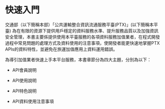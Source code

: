 # 快速入門


交通部（以下簡稱本部）「公共運輸整合資訊流通服務平臺(PTX)」(以下簡稱本平臺) 為在有限的資源下提供用戶穩定的資料服務水準、提升服務品質以及加強資訊安全管理，本書主要係提供使用本平臺服務的各項資料服務加值業者，在程式開發過程中常見問題的處理方式及資料使用的注意事項，使開發者能更快速地掌握PTX APIs的資料特性，並避免在旅運加值應用上資料運用錯誤。

為導引加值業者快速上手本平台服務，本書章節分為四大主題，分別為以下：

- API會員說明

- API使用說明

- API特色說明

- API資料使用注意事項
